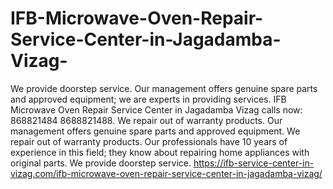 # IFB-Microwave-Oven-Repair-Service-Center-in-Jagadamba-Vizag-
We provide doorstep service. Our management offers genuine spare parts and approved equipment; we are experts in providing services. IFB Microwave Oven Repair Service Center in Jagadamba Vizag calls now: 868821484 8688821488. We repair out of warranty products. Our management offers genuine spare parts and approved equipment. We repair out of warranty products. Our professionals have 10 years of experience in this field; they know about repairing home appliances with original parts. We provide doorstep service.            https://ifb-service-center-in-vizag.com/ifb-microwave-oven-repair-service-center-in-jagadamba-vizag/
